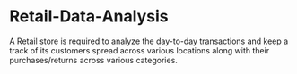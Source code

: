 # Retail-Data-Analysis

A Retail store is required to analyze the day-to-day transactions and keep a track of its customers 
spread across various locations along with their purchases/returns across various categories.
